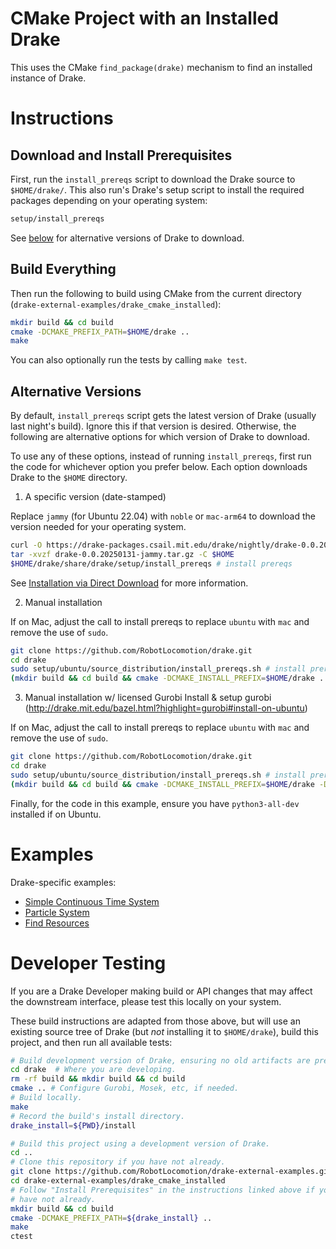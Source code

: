 # CMake Project with an Installed Drake

This uses the CMake `find_package(drake)` mechanism to find an installed instance of Drake.

# Instructions

## Download and Install Prerequisites

First, run the `install_prereqs` script to download the
Drake source to `$HOME/drake/`. This also run's Drake's
setup script to install the required packages depending
on your operating system:

```bash
setup/install_prereqs
```

See [below](#alternative-versions) for alternative versions of
Drake to download.

## Build Everything

Then run the following to build using CMake from the current directory
(`drake-external-examples/drake_cmake_installed`):

```bash
mkdir build && cd build
cmake -DCMAKE_PREFIX_PATH=$HOME/drake ..
make
```

You can also optionally run the tests by calling `make test`.

## Alternative Versions

By default, `install_prereqs` script gets the latest version
of Drake (usually last night's build). Ignore this if that
version is desired. Otherwise, the following are alternative
options for which version of Drake to download.

To use any of these options, instead of running `install_prereqs`,
first run the code for whichever option you prefer below. Each option
downloads Drake to the `$HOME` directory.

1. A specific version (date-stamped)

Replace `jammy` (for Ubuntu 22.04) with `noble` or `mac-arm64`
to download the version needed for your operating system.

```bash
curl -O https://drake-packages.csail.mit.edu/drake/nightly/drake-0.0.20250131-jammy.tar.gz
tar -xvzf drake-0.0.20250131-jammy.tar.gz -C $HOME
$HOME/drake/share/drake/setup/install_prereqs # install prereqs
```

See [Installation via Direct Download](https://drake.mit.edu/from_binary.html)
for more information.

2. Manual installation

If on Mac, adjust the call to install prereqs to replace `ubuntu` with `mac`
and remove the use of `sudo`.

```bash
git clone https://github.com/RobotLocomotion/drake.git
cd drake
sudo setup/ubuntu/source_distribution/install_prereqs.sh # install prereqs
(mkdir build && cd build && cmake -DCMAKE_INSTALL_PREFIX=$HOME/drake .. && make)
```

3. Manual installation w/ licensed Gurobi
Install & setup gurobi (http://drake.mit.edu/bazel.html?highlight=gurobi#install-on-ubuntu)

If on Mac, adjust the call to install prereqs to replace `ubuntu` with `mac`
and remove the use of `sudo`.

```bash
git clone https://github.com/RobotLocomotion/drake.git
cd drake
sudo setup/ubuntu/source_distribution/install_prereqs.sh # install prereqs
(mkdir build && cd build && cmake -DCMAKE_INSTALL_PREFIX=$HOME/drake -DWITH_GUROBI=ON .. && make)
```

Finally, for the code in this example, ensure you have `python3-all-dev`
installed if on Ubuntu.

# Examples

Drake-specific examples:

* [Simple Continuous Time System](src/simple_continuous_time_system/README.md)
* [Particle System](src/particle)
* [Find Resources](src/find_resource/README.md)

# Developer Testing

If you are a Drake Developer making build or API changes that may affect the
downstream interface, please test this locally on your system.

These build instructions are adapted from those above, but will use an existing
source tree of Drake (but *not* installing it to `$HOME/drake`),
build this project, and then run all available tests:

```bash
# Build development version of Drake, ensuring no old artifacts are present.
cd drake  # Where you are developing.
rm -rf build && mkdir build && cd build
cmake .. # Configure Gurobi, Mosek, etc, if needed.
# Build locally.
make
# Record the build's install directory.
drake_install=${PWD}/install

# Build this project using a development version of Drake.
cd ..
# Clone this repository if you have not already.
git clone https://github.com/RobotLocomotion/drake-external-examples.git
cd drake-external-examples/drake_cmake_installed
# Follow "Install Prerequisites" in the instructions linked above if you
# have not already.
mkdir build && cd build
cmake -DCMAKE_PREFIX_PATH=${drake_install} ..
make
ctest
```
